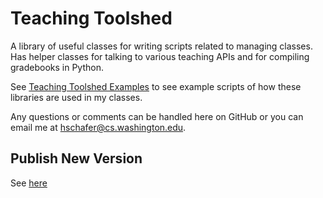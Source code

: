 # Teaching Toolshed

A library of useful classes for writing scripts related to managing classes. Has helper classes for talking to various teaching APIs and for compiling gradebooks in Python. 

See [Teaching Toolshed Examples](https://github.com/hschafer/teaching-toolshed-examples) to see example scripts of how these libraries are used in my classes.

Any questions or comments can be handled here on GitHub or you can email me at [hschafer@cs.washington.edu](mailto:hschafer@cs.washington.edu).

## Publish New Version

See [here](https://realpython.com/pypi-publish-python-package/#publish-your-package-to-pypi)
